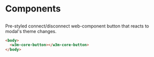 # Components

## <w3m-core-button>

Pre-styled connect/disconnect web-component button that reacts to modal's theme changes.

```html
<body>
  <w3m-core-button></w3m-core-button>
</body>
```
